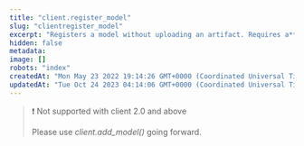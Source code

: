 ```yaml
---
title: "client.register_model"
slug: "clientregister_model"
excerpt: "Registers a model without uploading an artifact. Requires a** fdl.ModelInfo** object containing information about the model."
hidden: false
metadata: 
image: []
robots: "index"
createdAt: "Mon May 23 2022 19:14:26 GMT+0000 (Coordinated Universal Time)"
updatedAt: "Tue Oct 24 2023 04:14:06 GMT+0000 (Coordinated Universal Time)"
---
```

> ❗️ Not supported with client 2.0 and above
> 
> Please use _client.add_model()_ going forward.